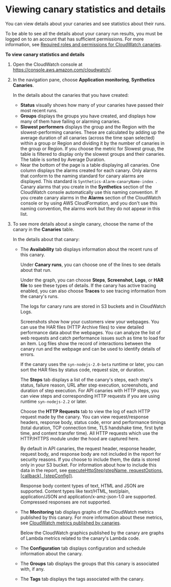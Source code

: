 # Viewing canary statistics and details<a name="CloudWatch_Synthetics_Canaries_Details"></a>

You can view details about your canaries and see statistics about their runs\.

To be able to see all the details about your canary run results, you must be logged on to an account that has sufficient permissions\. For more information, see [Required roles and permissions for CloudWatch canaries](CloudWatch_Synthetics_Canaries_Roles.md)\.

**To view canary statistics and details**

1. Open the CloudWatch console at [https://console\.aws\.amazon\.com/cloudwatch/](https://console.aws.amazon.com/cloudwatch/)\.

1. In the navigation pane, choose **Application monitoring**, **Synthetics Canaries**\.

   In the details about the canaries that you have created:
   + **Status** visually shows how many of your canaries have passed their most recent runs\.
   + **Groups** displays the groups you have created, and displays how many of them have failing or alarming canaries\.
   + **Slowest performers** displays the group and the Region with the slowest\-performing canaries\. These are calculated by adding up the average duration of all canaries \(across the time span selected\) within a group or Region and dividing it by the number of canaries in the group or Region\. If you choose the metric for Slowest group, the table is filtered to display only the slowest groups and their canaries\. The table is sorted by Average Duration\.
   + Near the bottom of the page is a table displaying all canaries\. One column displays the alarms created for each canary\. Only alarms that conform to the naming standard for canary alarms are displayed\. This standard is `Synthetics-Alarm-canaryName-index `\. Canary alarms that you create in the **Synthetics** section of the CloudWatch console automatically use this naming convention\. If you create canary alarms in the **Alarms** section of the CloudWatch console or by using AWS CloudFormation, and you don't use this naming convention, the alarms work but they do not appear in this list\.

1. To see more details about a single canary, choose the name of the canary in the **Canaries** table\.

   In the details about that canary:
   + The **Availability** tab displays information about the recent runs of this canary\.

     Under **Canary runs**, you can choose one of the lines to see details about that run\.

     Under the graph, you can choose **Steps**, **Screenshot**, **Logs**, or **HAR file** to see these types of details\. If the canary has active tracing enabled, you can also choose **Traces** to see tracing information from the canary's runs\.

     The logs for canary runs are stored in S3 buckets and in CloudWatch Logs\.

     Screenshots show how your customers view your webpages\. You can use the HAR files \(HTTP Archive files\) to view detailed performance data about the webpages\. You can analyze the list of web requests and catch performance issues such as time to load for an item\. Log files show the record of interactions between the canary run and the webpage and can be used to identify details of errors\.

     If the canary uses the `syn-nodejs-2.0-beta` runtime or later, you can sort the HAR files by status code, request size, or duration\.

     The **Steps** tab displays a list of the canary's steps, each step's status, failure reason, URL after step execution, screenshots, and duration of step execution\. For API canaries with HTTP steps, you can view steps and corresponding HTTP requests if you are using runtime `syn-nodejs-2.2` or later\.

     Choose the **HTTP Requests** tab to view the log of each HTTP request made by the canary\. You can view request/response headers, response body, status code, error and performance timings \(total duration, TCP connection time, TLS handshake time, first byte time, and content transfer time\)\. All HTTP requests which use the HTTP/HTTPS module under the hood are captured here\.

     By default in API canaries, the request header, response header, request body, and response body are not included in the report for security reasons\. If you choose to include them, the data is stored only in your S3 bucket\. For information about how to include this data in the report, see [executeHttpStep\(stepName, requestOptions, \[callback\], \[stepConfig\]\)](CloudWatch_Synthetics_Canaries_Library_Nodejs.md#CloudWatch_Synthetics_Library_executeHttpStep)\.

     Response body content types of text, HTML and JSON are supported\. Content types like text/HTML, text/plain, application/JSON and application/x\-amz\-json\-1\.0 are supported\. Compressed responses are not supported\. 
   + The **Monitoring** tab displays graphs of the CloudWatch metrics published by this canary\. For more information about these metrics, see [CloudWatch metrics published by canaries](CloudWatch_Synthetics_Canaries_metrics.md)\.

     Below the CloudWatch graphics published by the canary are graphs of Lambda metrics related to the canary's Lambda code\.
   + The **Configuration** tab displays configuration and schedule information about the canary\.
   + The **Groups** tab displays the groups that this canary is associated with, if any\.
   + The **Tags** tab displays the tags associated with the canary\.